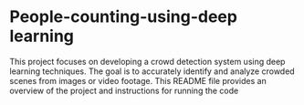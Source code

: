 # People-counting-using-deep learning
This project focuses on developing a crowd detection system using deep learning techniques. The goal is to accurately identify and analyze crowded scenes from images or video footage. This README file provides an overview of the project and instructions for running the code
